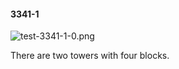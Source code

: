 #### 3341-1
![test-3341-1-0.png](https://github.com/lil-lab/nlvr/raw/master/nlvr/test/images/5/test-3341-1-0.png "test-3341-1-0.png")

There are two towers with four blocks.
